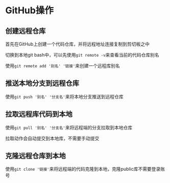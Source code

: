 # GitHub操作

## 创建远程仓库

首先在GitHub上创建一个代码仓库，并将远程地址连接复制到剪切板之中

切换到本地git bash中，可以先使用`git remote -v`来查看当前的代码仓库别名

使用`git remote add '别名' '链接'`来创建一个远程库别名

## 推送本地分支到远程仓库

使用`git push '别名' '分支名'`来将本地分支推送到远程仓库

## 拉取远程库代码到本地

使用`git pull '别名' '分支名'`来将远程端的分支拉取到本地仓库

拉取动作会自动提交到本地库，不需要手动提交

## 克隆远程仓库到本地

使用`git clone '链接'`来将远程端的代码克隆到本地，克隆public库不需要登录账号